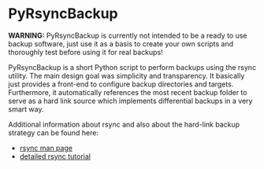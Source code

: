PyRsyncBackup
=============

__WARNING:__ PyRsyncBackup is currently not intended to be a ready 
to use backup software, just use it as a basis to create your own 
scripts and thoroughly test before using it for real backups!

PyRsyncBackup is a short Python script to perform backups using the 
rsync utility. The main design goal was simplicity and transparency. 
It basically just provides a front-end to configure backup directories 
and targets. Furthermore, it automatically references the most recent backup 
folder to serve as a hard link source which implements differential backups
in a very smart way.

Additional information about rsync and also about the hard-link backup  
strategy can be found here:

* [rsync man page](http://rsync.samba.org/documentation.html)
* [detailed rsync tutorial](http://www.mikerubel.org/computers/rsync_snapshots/)